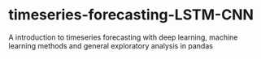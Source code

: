 # timeseries-forecasting-LSTM-CNN
A introduction to timeseries forecasting with deep learning, machine learning methods and general exploratory analysis in pandas
